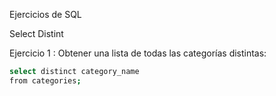 Ejercicios de SQL

Select Distint

Ejercicio 1 :	Obtener una lista de todas las categorías distintas:

```sh
select distinct category_name
from categories;
```
